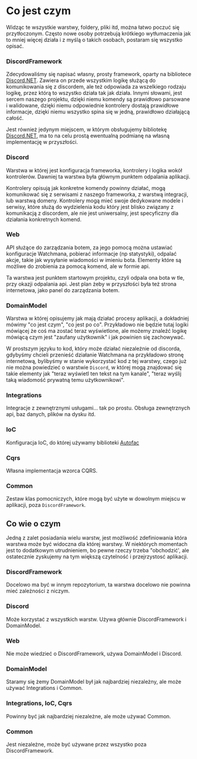 # Co jest czym

Widząc te wszystkie warstwy, foldery, pliki itd, można łatwo poczuć się przytłoczonym. Często nowe osoby potrzebują krótkiego wytłumaczenia jak to mniej więcej działa i z myślą o takich osobach, postaram się wszystko opisać.

### DiscordFramework

Zdecydowaliśmy się napisać własny, prosty framework, oparty na bibliotece [Discord.NET](https://github.com/discord-net/Discord.Net). Zawiera on przede wszystkim logikę służącą do komunikowania się z discordem, ale też odpowiada za wszelkiego rodzaju logikę, przez którą to wszystko działa tak jak działa. Innymi słowami, jest sercem naszego projektu, dzięki niemu komendy są prawidłowo parsowane i walidowane, dzięki niemu odpowiednie kontrolery dostają prawidłowe informacje, dzięki niemu wszystko spina się w jedną, prawidłowo działającą całość.

Jest również jedynym miejscem, w którym obsługujemy bibliotekę [Discord.NET](https://github.com/discord-net/Discord.Net), ma to na celu prostą ewentualną podmianę na własną implementację w przyszłości.

### Discord

Warstwa w której jest konfiguracja frameworka, kontrolery i logika wokół kontrolerów. Dawniej ta warstwa była głównym punktem odpalania aplikacji.

Kontrolery opisują jak konkretne komendy powinny działać, mogą komunikować się z serwisami z naszego frameworka, z warstwą integracji, lub warstwą domeny. Kontrolery mogą mieć swoje dedykowane modele i serwisy, które służą do wydzielenia kodu który jest blisko związany z komunikacją z discordem, ale nie jest uniwersalny, jest specyficzny dla działania konkretnych komend.

### Web

API służące do zarządzania botem, za jego pomocą można ustawiać konfiguracje Watchmana, pobierać informacje (np statystyki), odpalać akcje, takie jak wysyłanie wiadomości w imieniu bota. Elementy które są możliwe do zrobienia za pomocą komend, ale w formie api.

Ta warstwa jest punktem startowym projektu, czyli odpala ona bota w tle, przy okazji odpalania api. Jest plan żeby w przyszłości była też strona internetowa, jako panel do zarządzania botem.

### DomainModel

Warstwa w której opisujemy jak mają działać procesy aplikacji, a dokładniej mówimy "co jest czym", "co jest po co". Przykładowo nie będzie tutaj logiki mówiącej że coś ma zostać teraz wyświetlone, ale możemy znaleźć logikę mówiącą czym jest "zaufany użytkownik" i jak powinien się zachowywać.

W prostszym języku to kod, który może działać niezależnie od discorda, gdybyśmy chcieli przenieść działanie Watchmana na przykładowo stronę internetową, bylibyśmy w stanie wykorzystać kod z tej warstwy, czego już nie można powiedzieć o warstwie `Discord`, w której mogą znajdować się takie elementy jak "teraz wyświetl ten tekst na tym kanale", "teraz wyślij taką wiadomość prywatną temu użytkownikowi".

### Integrations

Integracje z zewnętrznymi usługami... tak po prostu. Obsługa zewnętrznych api, baz danych, plików na dysku itd.

### IoC

Konfiguracja IoC, do której używamy biblioteki [Autofac](https://autofac.org/)

### Cqrs

Własna implementacja wzorca CQRS.

### Common

Zestaw klas pomocniczych, które mogą być użyte w dowolnym miejscu w aplikacji, poza `DiscordFramework`.

## Co wie o czym

Jedną z zalet posiadania wielu warstw, jest możliwość zdefiniowania która warstwa może być widoczna dla której warstwy. W niektórych momentach jest to dodatkowym utrudnieniem, bo pewne rzeczy trzeba "obchodzić', ale ostatecznie zyskujemy na tym większą czytelność i przejrzystosć aplikacji.

### DiscordFramework

Docelowo ma być w innym repozytorium, ta warstwa docelowo nie powinna mieć zależności z niczym.

### Discord

Może korzystać z wszystkich warstw. Używa głównie DiscordFramework i DomainModel.

### Web

Nie może wiedzieć o DiscordFramework, używa DomainModel i Discord.

### DomainModel

Staramy się żemy DomainModel był jak najbardziej niezależny, ale może używać Integrations i Common.

### Integrations, IoC, Cqrs

Powinny być jak najbardziej niezależne, ale może używać Common.

### Common

Jest niezależne, może być używane przez wszystko poza DiscordFramework.
